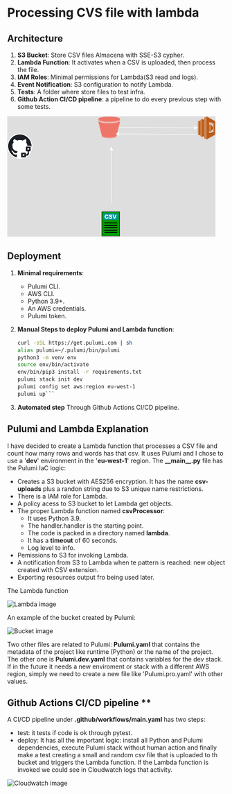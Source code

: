 # Processing CVS file with lambda

## Architecture
1. **S3 Bucket**: Store CSV files Almacena with SSE-S3 cypher.
2. **Lambda Function**: It activates when a CSV is uploaded, then process the file.
3. **IAM Roles**: Minimal permissions for Lambda(S3 read and logs).
4. **Event Notification**: S3 configuration to notify Lambda.
5. **Tests**: A folder where store files to test infra.
6. **Github Action CI/CD pipeline**: a pipeline to do every previous step with some tests.

![Aws Lambda diagram](images/aws_lambda.png)

## Deployment
1. **Minimal requirements**:
   - Pulumi CLI.
   - AWS CLI.
   - Python 3.9+.
   - An AWS credentials.
   - Pulumi token.

2. **Manual Steps to deploy Pulumi and Lambda function**:
   ```bash
   curl -sSL https://get.pulumi.com | sh
   alias pulumi=~/.pulumi/bin/pulumi
   python3 -m venv env
   source env/bin/activate
   env/bin/pip3 install -r requirements.txt
   pulumi stack init dev
   pulumi config set aws:region eu-west-1
   pulumi up```

3. **Automated step**
   Through Github Actions CI/CD pipeline.

## Pulumi and Lambda Explanation ##

I have decided to create a Lambda function that processes a CSV file and count how many rows and words has that csv. It uses Pulumi and I chose to use a '**dev**' environment in the '**eu-west-1**' region.
The **\_\_main\_\_.py** file has the Pulumi IaC logic:

- Creates a S3 bucket with AES256 encryption. It has the name **csv-uploads** plus a randon string due to S3 unique name restrictions.
- There is a IAM role for Lambda. 
- A policy acess to S3 bucket to let Lambda get objects.
- The proper Lambda function named **csvProcessor**:
    - It uses Python 3.9.
    - The handler.handler is the starting point.
    - The code is packed in a directory named **lambda**.
    - It has a **timeout** of 60 seconds.
    - Log level to info.
- Pemissions to S3 for invoking Lambda.
- A notification from S3 to Lambda when te pattern is reached: new object created with CSV extension.
- Exporting resources output fro being used later.

The Lambda function

![Lambda image](images/Lambda_view.png)

An example of the bucket created by Pulumi:

![Bucket image](images/Bucket_view.png)

Two other files are related to Pulumi: **Pulumi.yaml** that contains the metadata of the project like runtime (Python) or the name of the project. The other one is **Pulumi.dev.yaml** that contains variables for the dev stack. If in the future it needs a new enviroment or stack with a different AWS region, simply we need to create a new file like 'Pulumi.pro.yaml' with other values.

## Github Actions CI/CD pipeline **

A CI/CD pipeline under **.github/workflows/main.yaml** has two steps:

- test: it tests if code is ok through pytest.
- deploy: It has all the important logic: install all Python and Pulumi dependencies, execute Pulumi stack without human action and finally make a test creating a small and random csv file that is uploaded to th bucket and triggers the Lambda function. If the Lambda function is invoked we could see in Cloudwatch logs that activity.

![Cloudwatch image](images/Cloudwatch_view.png)



